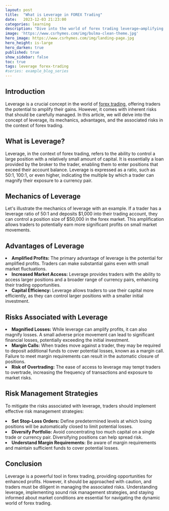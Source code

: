 ```yaml
---
layout: post
title:  "What is Leverage in FOREX Trading"
date:   2023-12-03 21:23:00
categories: learning
description: "Dive into the world of forex trading leverage—amplifying profits, managing risks, and navigating the dynamics for optimal outcomes."
image: 'https://www.csrhymes.com/img/bulma-clean-theme.jpg'
hero_image: https://www.csrhymes.com/img/landing-page.jpg
hero_height: is-large
hero_darken: true
published: true
show_sidebar: false
toc: true
tags: leverage forex-trading
#series: example_blog_series
---
```


## Introduction

<p>Leverage is a crucial concept in the world of <a href="https://www.daytrading.ltd/learning/what-is-forex-trading">forex trading</a>, offering traders the potential to amplify their gains. However, it comes with inherent risks that should be carefully managed. In this article, we will delve into the concept of leverage, its mechanics, advantages, and the associated risks in the context of forex trading.</p>

## What is Leverage?

<p>Leverage, in the context of forex trading, refers to the ability to control a large position with a relatively small amount of capital. It is essentially a loan provided by the broker to the trader, enabling them to enter positions that exceed their account balance. Leverage is expressed as a ratio, such as 50:1, 100:1, or even higher, indicating the multiple by which a trader can magnify their exposure to a currency pair.</p>

## Mechanics of Leverage

<p>Let's illustrate the mechanics of leverage with an example. If a trader has a leverage ratio of 50:1 and deposits $1,000 into their trading account, they can control a position size of $50,000 in the forex market. This amplification allows traders to potentially earn more significant profits on small market movements.</p>

## Advantages of Leverage

<li><strong>Amplified Profits:</strong> The primary advantage of leverage is the potential for amplified profits. Traders can make substantial gains even with small market fluctuations.</li>

<li><strong>Increased Market Access:</strong> Leverage provides traders with the ability to access larger positions and a broader range of currency pairs, enhancing their trading opportunities.</li>

<li><strong>Capital Efficiency:</strong> Leverage allows traders to use their capital more efficiently, as they can control larger positions with a smaller initial investment.</li>

## Risks Associated with Leverage

<li><strong>Magnified Losses:</strong> While leverage can amplify profits, it can also magnify losses. A small adverse price movement can lead to significant financial losses, potentially exceeding the initial investment.</li>

<li><strong>Margin Calls:</strong> When trades move against a trader, they may be required to deposit additional funds to cover potential losses, known as a margin call. Failure to meet margin requirements can result in the automatic closure of positions.</li>

<li><strong>Risk of Overtrading:</strong> The ease of access to leverage may tempt traders to overtrade, increasing the frequency of transactions and exposure to market risks.</li>

## Risk Management Strategies

<p>To mitigate the risks associated with leverage, traders should implement effective risk management strategies:</p>

<li><strong>Set Stop-Loss Orders:</strong> Define predetermined levels at which losing positions will be automatically closed to limit potential losses.</li>

<li><strong>Diversify Portfolio:</strong> Avoid concentrating too much capital on a single trade or currency pair. Diversifying positions can help spread risk.</li>

<li><strong>Understand Margin Requirements:</strong> Be aware of margin requirements and maintain sufficient funds to cover potential losses.</li>

## Conclusion

<p>Leverage is a powerful tool in forex trading, providing opportunities for enhanced profits. However, it should be approached with caution, and traders must be diligent in managing the associated risks. Understanding leverage, implementing sound risk management strategies, and staying informed about market conditions are essential for navigating the dynamic world of forex trading.</p>

<script type="application/ld+json">
{
  "@context": "https://schema.org",
  "@type": "FAQPage",
  "mainEntity": [
    {
      "@type": "Question",
      "name": "What is leverage in forex trading?",
      "acceptedAnswer": {
        "@type": "Answer",
        "text": "Leverage in forex trading allows traders to control larger positions with a smaller amount of capital. It is expressed as a ratio, indicating the multiple by which a trader can magnify their exposure to a currency pair."
      }
    },
    {
      "@type": "Question",
      "name": "How does leverage work?",
      "acceptedAnswer": {
        "@type": "Answer",
        "text": "With leverage, a trader can control a position size larger than their account balance. For example, with a 50:1 leverage ratio, a $1,000 deposit could control a $50,000 position in the forex market."
      }
    },
    {
      "@type": "Question",
      "name": "What are the advantages of leverage?",
      "acceptedAnswer": {
        "@type": "Answer",
        "text": "Advantages of leverage include amplified profits, increased market access, and capital efficiency. Traders can potentially earn more significant profits on small market movements."
      }
    },
    {
      "@type": "Question",
      "name": "What are the risks associated with leverage?",
      "acceptedAnswer": {
        "@type": "Answer",
        "text": "Risks of leverage include magnified losses, margin calls, and the risk of overtrading. Small adverse price movements can lead to significant financial losses, and traders may be required to deposit additional funds to cover potential losses."
      }
    },
    {
      "@type": "Question",
      "name": "How can traders manage leverage risks?",
      "acceptedAnswer": {
        "@type": "Answer",
        "text": "To manage leverage risks, traders should set stop-loss orders, diversify their portfolio, and understand margin requirements. Effective risk management is crucial in navigating the dynamic world of forex trading."
      }
    }
  ]
}
</script>